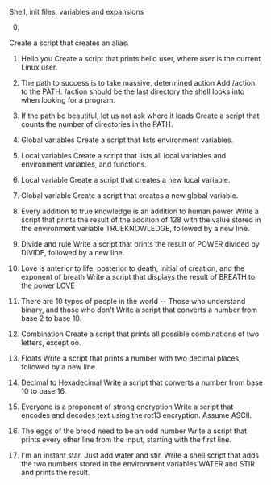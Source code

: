 Shell, init files, variables and expansions

0. <o>
Create a script that creates an alias.

1. Hello you
Create a script that prints hello user, where user is the current Linux user.

2. The path to success is to take massive, determined action
Add /action to the PATH. /action should be the last directory the shell looks into when looking for a program.

3. If the path be beautiful, let us not ask where it leads
Create a script that counts the number of directories in the PATH.

4. Global variables
Create a script that lists environment variables.

5. Local variables
Create a script that lists all local variables and environment variables, and functions.

6. Local variable
Create a script that creates a new local variable.

7. Global variable
Create a script that creates a new global variable.

8. Every addition to true knowledge is an addition to human power
Write a script that prints the result of the addition of 128 with the value stored in the environment variable TRUEKNOWLEDGE, followed by a new line.

9. Divide and rule
Write a script that prints the result of POWER divided by DIVIDE, followed by a new line.

10. Love is anterior to life, posterior to death, initial of creation, and the exponent of breath
Write a script that displays the result of BREATH to the power LOVE

11. There are 10 types of people in the world -- Those who understand binary, and those who don't
Write a script that converts a number from base 2 to base 10.

12. Combination
Create a script that prints all possible combinations of two letters, except oo.

13. Floats
Write a script that prints a number with two decimal places, followed by a new line.

14. Decimal to Hexadecimal
Write a script that converts a number from base 10 to base 16.

16. Everyone is a proponent of strong encryption
Write a script that encodes and decodes text using the rot13 encryption. Assume ASCII.

17. The eggs of the brood need to be an odd number
Write a script that prints every other line from the input, starting with the first line.

18. I'm an instant star. Just add water and stir.
Write a shell script that adds the two numbers stored in the environment variables WATER and STIR and prints the result.

